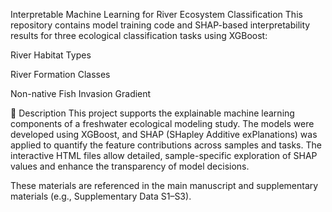  Interpretable Machine Learning for River Ecosystem Classification
This repository contains model training code and SHAP-based interpretability results for three ecological classification tasks using XGBoost:

River Habitat Types

River Formation Classes

Non-native Fish Invasion Gradient

📘 Description
This project supports the explainable machine learning components of a freshwater ecological modeling study. The models were developed using XGBoost, and SHAP (SHapley Additive exPlanations) was applied to quantify the feature contributions across samples and tasks.
The interactive HTML files allow detailed, sample-specific exploration of SHAP values and enhance the transparency of model decisions.

These materials are referenced in the main manuscript and supplementary materials (e.g., Supplementary Data S1–S3).
